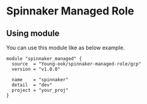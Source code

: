 # Spinnaker Managed Role

## Using module
You can use this module like as below example.

```
module "spinnaker_managed" {
  source  = "Young-ook/spinnaker-managed-role/gcp"
  version = "v1.0.0"

  name    = "spinnaker"
  detail  = "dev"
  project = "your_proj"
}

```
